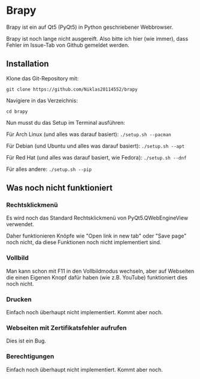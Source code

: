 # Brapy

Brapy ist ein auf Qt5 (PyQt5) in Python geschriebener Webbrowser.

Brapy ist noch lange nicht ausgereift. Also bitte ich hier (wie immer), dass Fehler im Issue-Tab von Github gemeldet werden.

## Installation

Klone das Git-Repository mit:

```git clone https://github.com/Niklas20114552/brapy```

Navigiere in das Verzeichnis:

```cd brapy```

Nun musst du das Setup im Terminal ausführen:

Für Arch Linux (und alles was darauf basiert): ```./setup.sh --pacman```

Für Debian (und Ubuntu und alles was darauf basiert): ```./setup.sh --apt```

Für Red Hat (und alles was darauf basiert, wie Fedora): ```./setup.sh --dnf```

Für alles andere: ```./setup.sh --pip```

## Was noch nicht funktioniert

### Rechtsklickmenü

Es wird noch das Standard Rechtsklickmenü von PyQt5.QWebEngineView verwendet.

Daher funktionieren Knöpfe wie "Open link in new tab" oder "Save page" noch nicht, da diese Funktionen noch nicht implementiert sind.

### Vollbild

Man kann schon mit F11 in den Vollbildmodus wechseln, aber auf Webseiten die einen Eigenen Knopf dafür haben (wie z.B. YouTube) funktioniert dies noch nicht.

### Drucken

Einfach noch überhaupt nicht implementiert. Kommt aber noch.

### Webseiten mit Zertifikatsfehler aufrufen

Dies ist ein Bug.

### Berechtigungen

Einfach noch überhaupt nicht implementiert. Kommt aber noch.
